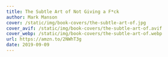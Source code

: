 ```yaml
---
title: The Subtle Art of Not Giving a F*ck
author: Mark Manson
cover: /static/img/book-covers/the-subtle-art-of.jpg
cover_avif: /static/img/book-covers/the-subtle-art-of.avif
cover_webp: /static/img/book-covers/the-subtle-art-of.webp
url: https://amzn.to/2NWhT3g
date: 2019-09-09
---
```

